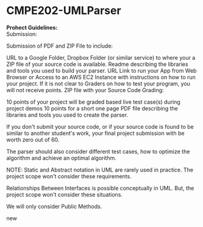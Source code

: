 # CMPE202-UMLParser


<b>Prohect Guidelines:</b><br>
Submission:

Submission of PDF and ZIP File to include:

URL to a Google Folder, Dropbox Folder (or similar service) to where your a ZIP file of your source code is available.
Readme describing the libraries and tools you used to build your parser.
URL Link to run your App from Web Browser or Access to an AWS EC2 Instance with instructions on how to run your project.  If it is not clear to Graders on how to test your program, you will not receive points.
ZIP file with your Source Code
Grading:

10 points of your project will be graded based live  test case(s) during project demos
10 points for a short one page PDF file describing the libraries and tools you used to create the parser.

If you don't submit your source code, or if your source code is found to be similar to another student's work, your final project submission with be worth zero out of 60.

The parser should also consider different test cases, how to optimize the algorithm and achieve an optimal algorithm.

NOTE:
Static and Abstract notation in UML are rarely used in practice. The project scope won't consider these requirements.

Relationships Between Interfaces is possible conceptually in UML. But, the project scope won't consider these situations.

We will only consider Public Methods.

new
